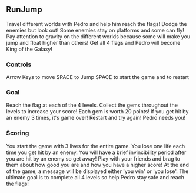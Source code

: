 ## RunJump

Travel different worlds with Pedro and help him reach the flags!
Dodge the enemies but look out! Some enemies stay on platforms and some can fly! 
Pay attention to gravity on the different worlds because some will make you jump and float higher than others! 
Get all 4 flags and Pedro will become King of the Galaxy! 


### Controls

Arrow Keys to move
SPACE to Jump
SPACE to start the game and to restart


### Goal

Reach the flag at each of the 4 levels.
Collect the gems throughout the levels to increase your score! Each gem is worth 20 points!
If you get hit by an enemy 3 times, it's game over! Restart and try again! Pedro needs you!


### Scoring

You start the game with 3 lives for the entire game.
You lose one life each time you get hit by an enemy.
You will have a brief invincibility period after you are hit by an enemy so get away!
Play with your friends and brag to them about how good you are and how you have a higher score!
At the end of the game, a message will be displayed either 'you win' or 'you lose'.
The ultimate goal is to complete all 4 levels so help Pedro stay safe and reach the flags!

